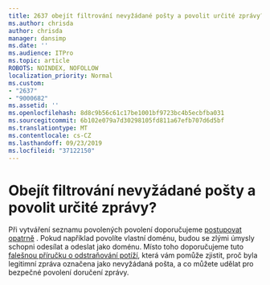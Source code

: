```yaml
---
title: 2637 obejít filtrování nevyžádané pošty a povolit určité zprávy?
ms.author: chrisda
author: chrisda
manager: dansimp
ms.date: ''
ms.audience: ITPro
ms.topic: article
ROBOTS: NOINDEX, NOFOLLOW
localization_priority: Normal
ms.custom:
- "2637"
- "9000682"
ms.assetid: ''
ms.openlocfilehash: 8d8c9b56c61c17be1001bf9723bc4b5ecbfba031
ms.sourcegitcommit: 6b102e079a7d30298105fd811a67efb707d6d5bf
ms.translationtype: MT
ms.contentlocale: cs-CZ
ms.lasthandoff: 09/23/2019
ms.locfileid: "37122150"
---
```

# <a name="bypass-spam-filtering-to-allow-specific-messages"></a>Obejít filtrování nevyžádané pošty a povolit určité zprávy?

Při vytváření seznamu povolených povolení doporučujeme [postupovat opatrně](https://docs.microsoft.com/exchange/troubleshoot/antispam/cautions-against-bypassing-spam-filters) . Pokud například povolíte vlastní doménu, budou se zlými úmysly schopni odesílat a odeslat jako doménu.  Místo toho doporučujeme tuto [falešnou příručku o odstraňování potíží](https://docs.microsoft.com/office365/securitycompliance/prevent-email-from-being-marked-as-spam), která vám pomůže zjistit, proč byla legitimní zpráva označena jako nevyžádaná pošta, a co můžete udělat pro bezpečné povolení doručení zprávy.
